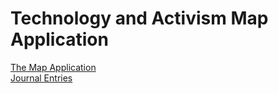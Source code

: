 # Technology and Activism Map Application

[The Map Application](https://safe-ridge-26253.herokuapp.com/)<br/>
[Journal Entries](https://rociomjaime.github.io/techAndActivism/JournalEntries.md/) 



